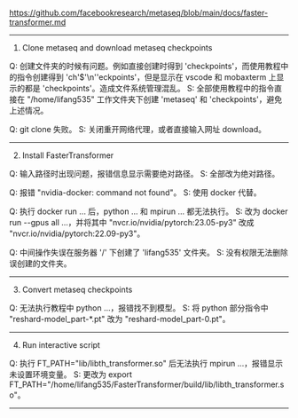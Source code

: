 https://github.com/facebookresearch/metaseq/blob/main/docs/faster-transformer.md

------------------------------------------------------------------------------------------------------------------------
1. Clone metaseq and download metaseq checkpoints

Q: 创建文件夹的时候有问题。例如直接创建时得到 'checkpoints'，而使用教程中的指令创建得到 'ch'$'\n''eckpoints'，但是显示在 vscode
   和 mobaxterm 上显示的都是 'checkpoints'。造成文件系统管理混乱。
S: 全部使用教程中的指令直接在 "/home/lifang535" 工作文件夹下创建 'metaseq' 和 'checkpoints'，避免上述情况。

Q: git clone 失败。
S: 关闭重开网络代理，或者直接输入网址 download。

------------------------------------------------------------------------------------------------------------------------
2. Install FasterTransformer

Q: 输入路径时出现问题，报错信息显示需要绝对路径。
S: 全部改为绝对路径。

Q: 报错 "nvidia-docker: command not found"。
S: 使用 docker 代替。

Q: 执行 docker run ... 后，python ... 和 mpirun ... 都无法执行。
S: 改为 docker run --gpus all ...，并将其中 "nvcr.io/nvidia/pytorch:23.05-py3" 改成 "nvcr.io/nvidia/pytorch:22.09-py3"。

Q: 中间操作失误在服务器 '/' 下创建了 'lifang535' 文件夹。
S: 没有权限无法删除误创建的文件夹。

------------------------------------------------------------------------------------------------------------------------
3. Convert metaseq checkpoints

Q: 无法执行教程中 python ...，报错找不到模型。
S: 将 python 部分指令中 "reshard-model_part-*.pt" 改为 "reshard-model_part-0.pt"。

------------------------------------------------------------------------------------------------------------------------
4. Run interactive script

Q: 执行 FT_PATH="lib/libth_transformer.so" 后无法执行 mpirun ...，报错显示未设置环境变量。
S: 更改为 export FT_PATH="/home/lifang535/FasterTransformer/build/lib/libth_transformer.so"。

------------------------------------------------------------------------------------------------------------------------
